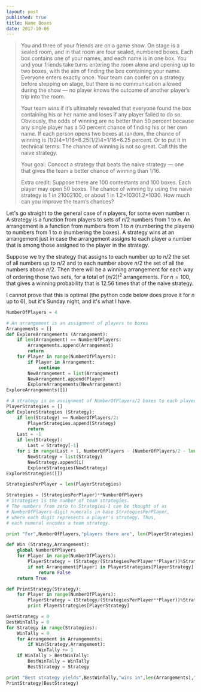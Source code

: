 ```yaml
---
layout: post
published: true
title: Name Boxes
date: 2017-10-06
---
```


>You and three of your friends are on a game show. On stage is a sealed room, and in that room are four sealed, numbered boxes. Each box contains one of your names, and each name is in one box. You and your friends take turns entering the room alone and opening up to two boxes, with the aim of finding the box containing your name. Everyone enters exactly once. Your team can confer on a strategy before stepping on stage, but there is no communication allowed during the show — no player knows the outcome of another player’s trip into the room.
>
>Your team wins if it’s ultimately revealed that everyone found the box containing his or her name and loses if any player failed to do so. Obviously, the odds of winning are no better than 50 percent because any single player has a 50 percent chance of finding his or her own name. If each person opens two boxes at random, the chance of winning is (1/2)4=1/16=6.25(1/2)4=1/16=6.25 percent. Or to put it in technical terms: The chance of winning is not so great. Call this the naive strategy.
>
>Your goal: Concoct a strategy that beats the naive strategy — one that gives the team a better chance of winning than 1/16.
>
>Extra credit: Suppose there are 100 contestants and 100 boxes. Each player may open 50 boxes. The chance of winning by using the naive strategy is 1 in 21002100, or about 1 in 1.2×10301.2×1030. How much can you improve the team’s chances?

Let's go straight to the general case of $n$ players, for some even number $n$.  A strategy is a function from players to sets of $n/2$ numbers from $1$ to $n$. An arrangement is a function from numbers from $1$ to $n$ (numbering the players) to numbers from $1$ to $n$ (numbering the boxes). A strategy wins at an arrangement just in case the arrangement assigns to each player a number that is among those assigned to the player in the strategy.  

Suppose we try the strategy that assigns to each number up to $n/2$ the set of all numbers up to $n/2$ and to each number above $n/2$ the set of all the numbers above $n/2$. Then there will be a winning arrangement for each way of ordering those two sets, for a total of $(n/2)!^2$ arrangements.  For $n=100$, that gives a winning probability that is $12.56$ times that of the naive strategy.

I cannot prove that this is optimal (the python code below does prove it for $n$ up to $6$), but it's Sunday night, and it's what I have.

```python
NumberOfPlayers = 4

# An arrangement is an assignment of players to boxes
Arrangements = []
def ExploreArrangements (Arrangement):
	if len(Arrangement) == NumberOfPlayers:
		Arrangements.append(Arrangement)
		return
	for Player in range(NumberOfPlayers):
		if Player in Arrangement:
			continue
		NewArrangement = list(Arrangement)
		NewArrangement.append(Player)
		ExploreArrangements(NewArrangement)
ExploreArrangements([])

# A strategy is an assignment of NumberOfPlayers/2 boxes to each player
PlayerStrategies = []
def ExploreStrategies (Strategy):
	if len(Strategy) == NumberOfPlayers/2:
		PlayerStrategies.append(Strategy)
		return
	Last = -1
	if len(Strategy):
		Last = Strategy[-1]
	for i in range(Last + 1, NumberOfPlayers - (NumberOfPlayers/2 - len(Strategy)) + 1):
		NewStrategy = list(Strategy)
		NewStrategy.append(i)
		ExploreStrategies(NewStrategy)
ExploreStrategies([])

StrategiesPerPlayer = len(PlayerStrategies)

Strategies = (StrategiesPerPlayer)**NumberOfPlayers
# Strategies is the number of team strategies. 
# The numbers from zero to Strategies-1 can be thought of as 
# NumberOfPlayers-digit numerals in base StrategiesPerPlayer,
# where each digit represents a player's strategy. Thus,
# each numeral encodes a team strategy.

print "For",NumberOfPlayers,"players there are", len(PlayerStrategies),"player strategies and",Strategies,"team strategies."

def Win (Strategy,Arrangement):
	global NumberOfPlayers
	for Player in range(NumberOfPlayers):
		PlayerStrategy = (Strategy/(StrategiesPerPlayer**Player))%StrategiesPerPlayer
		if not Arrangement[Player] in PlayerStrategies[PlayerStrategy]:
			return False
	return True

def PrintStrategy(Strategy):
	for Player in range(NumberOfPlayers):
		PlayerStrategy = (Strategy/(StrategiesPerPlayer**Player))%StrategiesPerPlayer
		print PlayerStrategies[PlayerStrategy]

BestStrategy = 0
BestWinTally = 0
for Strategy in range(Strategies):
	WinTally = 0
	for Arrangement in Arrangements:
		if Win(Strategy,Arrangement):
			WinTally += 1
	if WinTally > BestWinTally:
		BestWinTally = WinTally
		BestStrategy = Strategy

print "Best strategy yields",BestWinTally,"wins in",len(Arrangements),"arrangements, and is:"
PrintStrategy(BestStrategy)
```

<br>
